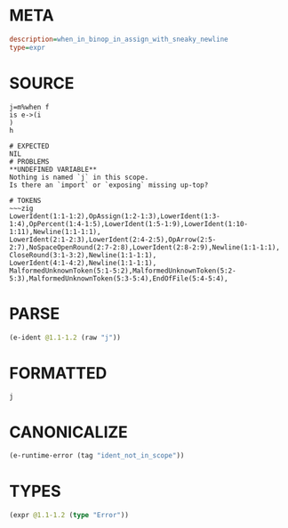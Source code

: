 # META
~~~ini
description=when_in_binop_in_assign_with_sneaky_newline
type=expr
~~~
# SOURCE
~~~roc
j=m%when f
is e->(i
)
h
~~~
~~~
# EXPECTED
NIL
# PROBLEMS
**UNDEFINED VARIABLE**
Nothing is named `j` in this scope.
Is there an `import` or `exposing` missing up-top?

# TOKENS
~~~zig
LowerIdent(1:1-1:2),OpAssign(1:2-1:3),LowerIdent(1:3-1:4),OpPercent(1:4-1:5),LowerIdent(1:5-1:9),LowerIdent(1:10-1:11),Newline(1:1-1:1),
LowerIdent(2:1-2:3),LowerIdent(2:4-2:5),OpArrow(2:5-2:7),NoSpaceOpenRound(2:7-2:8),LowerIdent(2:8-2:9),Newline(1:1-1:1),
CloseRound(3:1-3:2),Newline(1:1-1:1),
LowerIdent(4:1-4:2),Newline(1:1-1:1),
MalformedUnknownToken(5:1-5:2),MalformedUnknownToken(5:2-5:3),MalformedUnknownToken(5:3-5:4),EndOfFile(5:4-5:4),
~~~
# PARSE
~~~clojure
(e-ident @1.1-1.2 (raw "j"))
~~~
# FORMATTED
~~~roc
j
~~~
# CANONICALIZE
~~~clojure
(e-runtime-error (tag "ident_not_in_scope"))
~~~
# TYPES
~~~clojure
(expr @1.1-1.2 (type "Error"))
~~~
